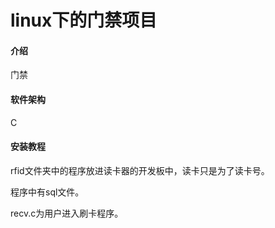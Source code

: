 # linux下的门禁项目

#### 介绍

门禁

#### 软件架构

C

#### 安装教程

rfid文件夹中的程序放进读卡器的开发板中，读卡只是为了读卡号。

程序中有sql文件。

recv.c为用户进入刷卡程序。